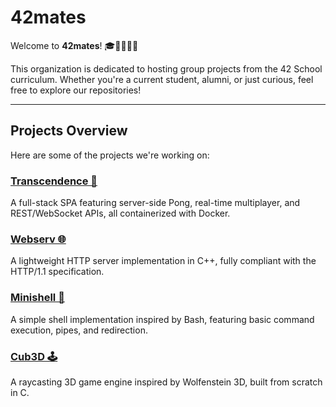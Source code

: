 # 42mates

Welcome to **42mates**! 🎓👩‍💻👨‍💻

This organization is dedicated to hosting group projects from the 42 School curriculum. Whether you're a current student, alumni, or just curious, feel free to explore our repositories!

---

## Projects Overview

Here are some of the projects we're working on:

### [Transcendence 🏓](https://github.com/42mates/transcendence)
A full-stack SPA featuring server-side Pong, real-time multiplayer, and REST/WebSocket APIs, all containerized with Docker.

### [Webserv 🌐](https://github.com/42mates/webserv)
A lightweight HTTP server implementation in C++, fully compliant with the HTTP/1.1 specification.

### [Minishell 🐚](https://github.com/42mates/minishell)
A simple shell implementation inspired by Bash, featuring basic command execution, pipes, and redirection.

### [Cub3D 🕹️](https://github.com/42mates/cub3d)️
A raycasting 3D game engine inspired by Wolfenstein 3D, built from scratch in C.
